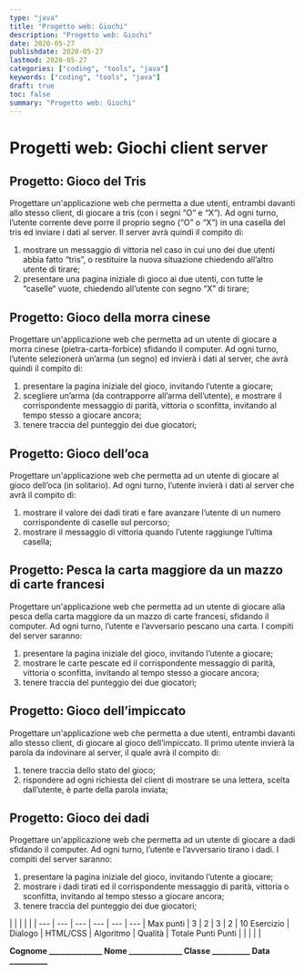 ```yaml
---
type: "java"
title: "Progetto web: Giochi"
description: "Progetto web: Giochi"
date: 2020-05-27
publishdate: 2020-05-27
lastmod: 2020-05-27
categories: ["coding", "tools", "java"]
keywords: ["coding", "tools", "java"]
draft: true
toc: false
summary: "Progetto web: Giochi"
---
```


# Progetti web: Giochi client server

## Progetto: Gioco del Tris

Progettare un'applicazione web che permetta a due utenti, entrambi davanti allo stesso client, di giocare a tris (con i segni “O” e “X”). Ad ogni turno, l’utente corrente deve porre il proprio segno (“O” o “X”) in una casella del tris ed inviare i dati al server. Il server avrà quindi il compito di:
 1. mostrare un messaggio di vittoria nel caso in cui uno dei due utenti abbia fatto “tris”, o restituire la nuova situazione chiedendo all’altro utente di tirare;
 2. presentare una pagina iniziale di gioco ai due utenti, con tutte le “caselle“ vuote, chiedendo all’utente con segno “X” di tirare;
 
## Progetto: Gioco della morra cinese

Progettare un'applicazione web che permetta ad un utente di giocare a morra cinese (pietra-carta-forbice) sfidando il computer. Ad ogni turno, l’utente selezionerà un’arma (un segno) ed invierà i dati al server, che avrà quindi il compito di:
 1. presentare la pagina iniziale del gioco, invitando l’utente a giocare;
 2. scegliere un’arma (da contrapporre all’arma dell’utente), e mostrare il corrispondente messaggio di parità, vittoria o sconfitta, invitando al tempo stesso a giocare ancora;
 3. tenere traccia del punteggio dei due giocatori;

## Progetto: Gioco dell’oca

Progettare un'applicazione web che permetta ad un utente di giocare al gioco dell’oca (in solitario). Ad ogni turno, l’utente invierà i dati al server che avrà il compito di:
 1. mostrare il valore dei dadi tirati e fare avanzare l’utente di un numero corrispondente di caselle sul percorso;
 2. mostrare il messaggio di vittoria quando l’utente raggiunge l’ultima casella;

## Progetto: Pesca la carta maggiore da un mazzo di carte francesi

Progettare un'applicazione web che permetta ad un utente di giocare alla pesca della carta maggiore da un mazzo di carte francesi, sfidando il computer. Ad ogni turno, l’utente e l’avversario pescano una carta. I compiti del server saranno:
 1. presentare la pagina iniziale del gioco, invitando l’utente a giocare;
 2. mostrare le carte pescate ed il corrispondente messaggio di parità, vittoria o sconfitta, invitando al tempo stesso a giocare ancora;
 3. tenere traccia del punteggio dei due giocatori;

## Progetto: Gioco dell’impiccato

Progettare un'applicazione web che permetta a due utenti, entrambi davanti allo stesso client, di giocare al gioco dell’impiccato. Il primo utente invierà la parola da indovinare al server, il quale avrà il compito di:
 1. tenere traccia dello stato del gioco;
 2. rispondere ad ogni richiesta del client di mostrare se una lettera, scelta dall’utente, è parte della parola inviata;

## Progetto: Gioco dei dadi

Progettare un'applicazione web che permetta ad un utente di giocare a dadi sfidando il computer. Ad ogni turno, l’utente e l’avversario tirano i dadi. I compiti del server saranno:
 1. presentare la pagina iniziale del gioco, invitando l’utente a giocare;
 2. mostrare i dadi tirati ed il corrispondente messaggio di parità, vittoria o sconfitta, invitando al tempo stesso a giocare ancora;
 3. tenere traccia del punteggio dei due giocatori;
    

 |              |     |     |     |     | 
---       | --- | --- | --- | --- | --- | 
Max punti |     3     |     2     |     3     |     2     | 10
Esercizio |  Dialogo  | HTML/CSS  | Algoritmo |  Qualità  | Totale Punti
Punti     |           |           |           |           | 

**Cognome ______________ Nome ______________ Classe __________ Data __________**

